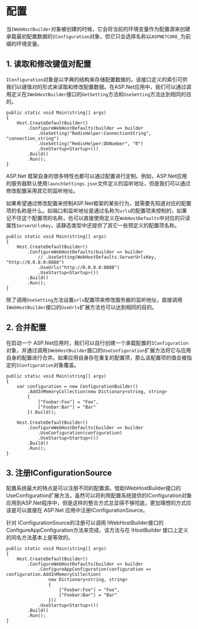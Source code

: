 # 配置

当`IWebHostBuilder`对象被创建的时候，它会将当前的环境变量作为配置源来创建承载最初配置数据的`IConfiguration`对象，但它只会选择名称以`ASPNETCORE_`为前缀的环境变量。

## 1. 读取和修改键值对配置
`IConfiguration`对象是以字典的结构来存储配置数据的，该接口定义的索引可供我们以键值对的形式来读取和修改配置数据。在ASP.Net应用中，我们可以通过调用定义在`IWebHostBuilder`接口的`GetSetting`方法和`UseSetting`方法达到相同的目的。

```csharp{5-6}
public static void Main(string[] args)
{
    Host.CreateDefaultBuilder()
        .ConfigureWebHostDefaults(builder => builder
            .UseSetting("RedisHelper:ConnectionString", "connection_string")
            .UseSetting("RedisHelper:DbNumber", "0")
            .UseStartup<Startup>())
        .Build()
        .Run();
}
```

ASP.Net 框架自身的很多特性也都可以通过配置进行定制。例如，ASP.Net应用的服务器默认使用`launchSettings.json`文件定义的监听地址，但是我们可以通过修改配置采用其它的监听地址。

如果希望通过修改配置来控制ASP.Net框架的某些行为，就需要先知道对应的配置项的名称是什么。如端口和监听地址是通过名称为`urls`的配置项来控制的，如果记不住这个配置项的名称，也可以直接使用定义在`WebHostDefaults`中对应的只读属性`ServerUrlsKey`，该静态类型中还提供了其它一些预定义的配置项名称。

```csharp{5-6}
public static void Main(string[] args)
{
    Host.CreateDefaultBuilder()
        .ConfigureWebHostDefaults(builder => builder
            // .UseSetting(WebHostDefaults.ServerUrlsKey, "http://0.0.0.0:8888")
            .UseUrls("http://0.0.0.0:8888")
            .UseStartup<Startup>())
        .Build()
        .Run();
}
```
除了调用`UseSetting`方法设置`urls`配置项来修改服务器的监听地址，直接调用`IWebHostBuilder`接口的`UseUrls`扩展方法也可以达到相同的目的。

## 2. 合并配置
在启动一个 ASP.Net应用时，我们可以自行创建一个承载配置的`IConfiguration`对象，并通过调用`IWebHostBuilder`接口的`UseConfiguration`扩展方法将它与应用自身的配置进行合并。如果应用自身存在重复的配置项，那么该配置项的值会被指定的`IConfiguration`对象覆盖。
```csharp{3-8,12}
public static void Main(string[] args)
{
    var configuration = new ConfigurationBuilder()
        .AddInMemoryCollection(new Dictionary<string, string>
        {
            ["Foobar:Foo"] = "Foo",
            ["Foobar:Bar"] = "Bar"
        }).Build();

    Host.CreateDefaultBuilder()
        .ConfigureWebHostDefaults(builder => builder
            .UseConfiguration(configuration)   
            .UseStartup<Startup>())
        .Build()
        .Run();
}
```

## 3. 注册IConfigurationSource
配置系统最大的特点是可以注册不同的配置源。借助IWebHostBuilder接口的UseConfiguration扩展方法，虽然可以将利用配置系统提供的IConfiguration对象应用到ASP.Net程序中，但是这样的整合方式总显得不够彻底，更加理想的方式应该是可以直接在 ASP.Net 应用中注册IConfigurationSource。

针对 IConfigurationSource的注册可以调用 IWebHostBuilder接口的ConfigureAppConfiguration方法来完成，该方法与在 IHostBuilder 接口上定义的同名方法基本上是等效的。

```csharp{5-10}
public static void Main(string[] args)
{
    Host.CreateDefaultBuilder()
        .ConfigureWebHostDefaults(builder => builder
            .ConfigureAppConfiguration(configuration => configuration.AddInMemoryCollection(
                new Dictionary<string, string>
                {
                    ["Foobar:Foo"] = "Foo",
                    ["Foobar:Bar"] = "Bar"
                }))
            .UseStartup<Startup>())
        .Build()
        .Run();
}
```